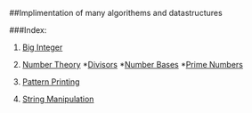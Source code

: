 ##Implimentation of many algorithems and datastructures

###Index:

1. [Big Integer](https://github.com/SH-anonta/CPP-Code-Snippets/tree/master/Big%20Integer)

2. [Number Theory](https://github.com/SH-anonta/CPP-Code-Snippets/tree/master/Number%20Theory)
    *[Divisors](https://github.com/SH-anonta/CPP-Code-Snippets/tree/master/Number%20Theory/Divisors)
    *[Number Bases](https://github.com/SH-anonta/CPP-Code-Snippets/tree/master/Number%20Theory/Number%20Bases)
    *[Prime Numbers](https://github.com/SH-anonta/CPP-Code-Snippets/tree/master/Number%20Theory/Prime%20Numbers)

3. [Pattern Printing](https://github.com/SH-anonta/CPP-Code-Snippets/tree/master/Pattern%20Printing)
4. [String Manipulation](https://github.com/SH-anonta/CPP-Code-Snippets/tree/master/String%20Manipulation)
